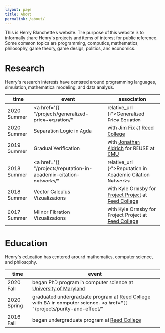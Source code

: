 ```yaml
---
layout: page
title: About
permalink: /about/
---
```


This is Henry Blanchette's website.
The purpose of this website is to informally share Henry's projects and items of interest for public reference.
Some common topics are programming, computics, mathematics, philosophy, game theory, game design, politics, and economics.

# Research

Henry's research interests have centered around programming languages, simulation, mathematical modeling, and data analysis.

time | event | association
--- | --- | ---
2020 Summer | <a href="{{ "/projects/generalized-price-equation/" | relative_url }}">Generalized Price Equation</a> | with [Mark Bedau](http://people.reed.edu/~mab/) for the Artificial Life Lab at Reed College
2020 Summer | Separation Logic in Agda | with [Jim Fix](https://jimfix.github.io) at [Reed College](https://www.reed.edu)
2019 Summer | Gradual Verification | with [Jonathan Aldrich](http://www.cs.cmu.edu/~aldrich/) for REUSE at [CMU](https://www.cs.cmu.edu)
2018 Summer | <a href="{{ "/projects/reputation-in-academic-citation-networks/" | relative_url }}">Reputation in Academic Citation Networks</a> | with Eitan Frachtenburg at [Reed College](https://www.reed.edu)
2018 Summer | Vector Calculus Vizualizations | with Kyle Ormsby for [Project Project](http://people.reed.edu/~ormsbyk/projectproject/posts/milnor-fibrations.html) at [Reed College](https://www.reed.edu)
2017 Summer | Milnor Fibration Vizualizations | with Kyle Ormsby for Project Project at [Reed College](https://www.reed.edu)

# Education

Henry's education has centered around mathematics, computer science, and philosophy.

time | event
---- | -----
2020 Fall | began PhD program in computer science at [University of Maryland](https://umd.edu)
2020 Spring | graduated undergraduate program at [Reed College](https://www.reed.edu) with BA in computer science. <a href="{{ "/projects/purity-and-effect/" | relative_url }}">Thesis: Purity and Effect</a>
2016 Fall | began undergraduate program at [Reed College](https://www.reed.edu)
